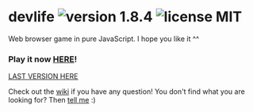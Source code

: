 # devlife ![version 1.8.4](https://d25lcipzij17d.cloudfront.net/badge.svg?id=gh&type=6&v=1.8.3&x2=0) ![license MIT](https://badges.frapsoft.com/os/mit/mit.svg?v=102)

Web browser game in pure JavaScript. I hope you like it ^^

### Play it now [HERE](http://naoxink.hol.es/devlife)!
[LAST VERSION HERE](https://cdn.rawgit.com/naoxink/devlife/140c8337a24681b96eea6bb0489027fcc01123c8/index.html)

Check out the [wiki](https://github.com/naoxink/devlife/wiki) if you have any question! You don't find what you are looking for? Then [tell me](https://github.com/naoxink/devlife/issues) :)
